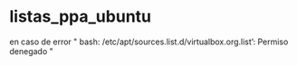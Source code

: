 # listas_ppa_ubuntu
en caso de error " bash: /etc/apt/sources.list.d/virtualbox.org.list’: Permiso denegado "
